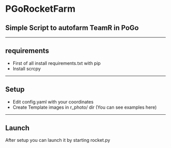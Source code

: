 # PGoRocketFarm
 
## Simple Script to autofarm TeamR in PoGo
____
## requirements
- First of all install requirements.txt with pip
- Install scrcpy
____
## Setup
- Edit config.yaml with your coordinates
- Create Template images in r_photo/ dir (You can see examples here)
____
## Launch
After setup you can launch it by starting rocket.py
